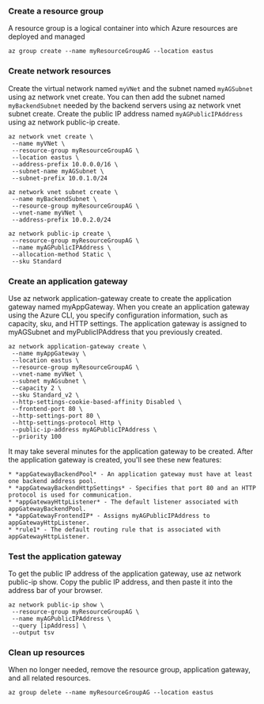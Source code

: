 ### Create a resource group

A resource group is a logical container into which Azure resources are deployed and managed
```
az group create --name myResourceGroupAG --location eastus
```

### Create network resources
Create the virtual network named ```myVNet``` and the subnet named ```myAGSubnet``` using az network vnet create. You can then add the subnet named ```myBackendSubnet``` needed by the backend servers using az network vnet subnet create. Create the public IP address named ```myAGPublicIPAddress``` using az network public-ip create.

```
az network vnet create \
 --name myVNet \
 --resource-group myResourceGroupAG \
 --location eastus \
 --address-prefix 10.0.0.0/16 \
 --subnet-name myAGSubnet \
 --subnet-prefix 10.0.1.0/24

az network vnet subnet create \
 --name myBackendSubnet \
 --resource-group myResourceGroupAG \
 --vnet-name myVNet \
 --address-prefix 10.0.2.0/24

az network public-ip create \
 --resource-group myResourceGroupAG \
 --name myAGPublicIPAddress \
 --allocation-method Static \
 --sku Standard
```

### Create an application gateway
Use az network application-gateway create to create the application gateway named myAppGateway. When you create an application gateway using the Azure CLI, you specify configuration information, such as capacity, sku, and HTTP settings. The application gateway is assigned to myAGSubnet and myPublicIPAddress that you previously created.
```
az network application-gateway create \
 --name myAppGateway \
 --location eastus \
 --resource-group myResourceGroupAG \
 --vnet-name myVNet \
 --subnet myAGsubnet \
 --capacity 2 \
 --sku Standard_v2 \
 --http-settings-cookie-based-affinity Disabled \
 --frontend-port 80 \
 --http-settings-port 80 \
 --http-settings-protocol Http \
 --public-ip-address myAGPublicIPAddress \
 --priority 100
```

It may take several minutes for the application gateway to be created. After the application gateway is created, you'll see these new features:

    * *appGatewayBackendPool* - An application gateway must have at least one backend address pool.
    * *appGatewayBackendHttpSettings* - Specifies that port 80 and an HTTP protocol is used for communication.
    * *appGatewayHttpListener* - The default listener associated with appGatewayBackendPool.
    * *appGatewayFrontendIP* - Assigns myAGPublicIPAddress to appGatewayHttpListener.
    * *rule1* - The default routing rule that is associated with appGatewayHttpListener.

### Test the application gateway

To get the public IP address of the application gateway, use az network public-ip show. Copy the public IP address, and then paste it into the address bar of your browser.

```
az network public-ip show \
 --resource-group myResourceGroupAG \
 --name myAGPublicIPAddress \
 --query [ipAddress] \
 --output tsv
```

### Clean up resources

When no longer needed, remove the resource group, application gateway, and all related resources.
```
az group delete --name myResourceGroupAG --location eastus
```

